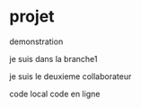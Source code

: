 # projet
demonstration

je suis dans la branche1

je suis le deuxieme collaborateur

code local 
code en ligne
